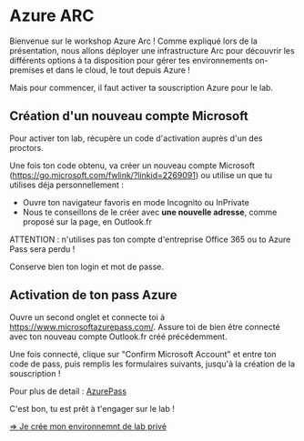 # Azure ARC

Bienvenue sur le workshop Azure Arc ! Comme expliqué lors de la présentation, nous allons déployer une infrastructure Arc pour découvrir les différents options à ta disposition pour gérer tes environnements on-premises et dans le cloud, le tout depuis Azure !

Mais pour commencer, il faut activer ta souscription Azure pour le lab.

## Création d'un nouveau compte Microsoft

Pour activer ton lab, récupère un code d'activation auprès d'un des proctors.

Une fois ton code obtenu, va créer un nouveau compte Microsoft (https://go.microsoft.com/fwlink/?linkid=2269091) ou utilise un que tu utilises déja personnellement :

- Ouvre ton navigateur favoris en mode Incognito ou InPrivate
- Nous te conseillons de le créer avec **une nouvelle adresse**, comme proposé sur la page, en Outlook.fr

ATTENTION : n'utilises pas ton compte d'entreprise Office 365 ou to Azure Pass sera perdu !

Conserve bien ton login et mot de passe.

## Activation de ton pass Azure

Ouvre un second onglet et connecte toi à https://www.microsoftazurepass.com/. Assure toi de bien être connecté avec ton nouveau compte Outlook.fr créé précédemment.

Une fois connecté, clique sur "Confirm Microsoft Account" et entre ton code de pass, puis remplis les formulaires suivants, jusqu'à la création de la souscription !

Pour plus de detail : [AzurePass](./azurepass.md)

C'est bon, tu est prêt à t'engager sur le lab !

[=> Je crée mon environnemnt de lab privé](./workshop.md)
